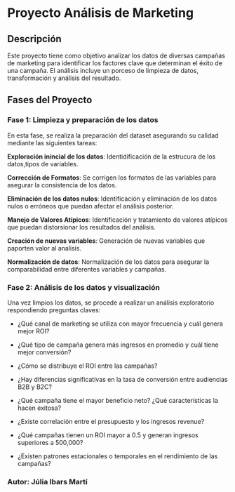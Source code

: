# Proyecto Análisis de Marketing
 
## Descripción
Este proyecto tiene como objetivo analizar los datos de diversas campañas de marketing para identificar los factores clave que determinan el éxito de una campaña. El análisis incluye un porceso de limpieza de datos, transformación y análisis del resultado.

## Fases del Proyecto
### Fase 1: Limpieza y preparación de los datos
En esta fase, se realiza la preparación del dataset asegurando su calidad mediante las siguientes tareas:

 **Exploración inincial de los datos**: Identidificación de la estrucura de los datos,tipos de variables.

 **Corrección de Formatos**: Se corrigen los formatos de las variables para asegurar la consistencia de los datos.

**Eliminación de los datos nulos**: Identificación y eliminación de los datos nulos o erróneos que puedan afectar el análisis posterior.

**Manejo de Valores Atípicos**: Identificación y tratamiento de valores atípicos que puedan distorsionar los resultados del análisis.

**Creación de nuevas variables**: Generación de nuevas variables que paporten valor al analisis.

**Normalización de datos**: Normalización de los datos para asegurar la comparabilidad entre diferentes variables y campañas.

### Fase 2: Análisis de los datos y visualización
Una vez limpios los datos, se procede a realizar un análisis exploratorio respondiendo preguntas claves:

- ¿Qué canal de marketing se utiliza con mayor frecuencia y cuál genera mejor ROI?

- ¿Qué tipo de campaña genera más ingresos en promedio y cuál tiene mejor conversión?

- ¿Cómo se distribuye el ROI entre las campañas? 

- ¿Hay diferencias significativas en la tasa de conversión entre audiencias B2B y B2C?

- ¿Qué campaña tiene el mayor beneficio neto? ¿Qué características la hacen exitosa?

- ¿Existe correlación entre el presupuesto y los ingresos revenue?

- ¿Qué campañas tienen un ROI mayor a 0.5 y generan ingresos superiores a 500,000?

- ¿Existen patrones estacionales o temporales en el rendimiento de las campañas?

### Autor: **Júlia Ibars Martí**

